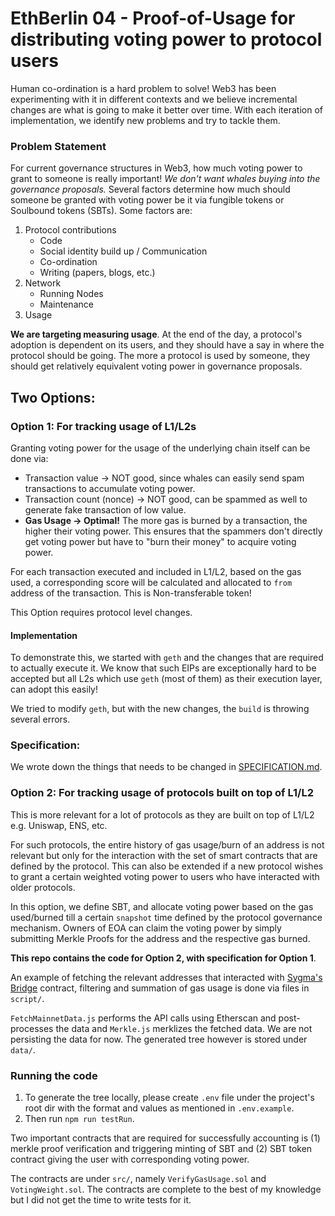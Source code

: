 # EthBerlin 04 - Proof-of-Usage for distributing voting power to protocol users

Human co-ordination is a hard problem to solve! Web3 has been experimenting with it in different contexts and we believe incremental changes are what is going to make it better over time. With each iteration of implementation, we identify new problems and try to tackle them.

### Problem Statement

For current governance structures in Web3, how much voting power to grant to someone is really important! *We don't want whales buying into the governance proposals.* Several factors determine how much should someone be granted with voting power be it via fungible tokens or Soulbound tokens (SBTs). Some factors are:

1. Protocol contributions
    - Code
    - Social identity build up / Communication
    - Co-ordination
    - Writing (papers, blogs, etc.)
2. Network 
    - Running Nodes
    - Maintenance
3. Usage

**We are targeting measuring usage**. At the end of the day, a protocol's adoption is dependent on its users, and they should have a say in where the protocol should be going. The more a protocol is used by someone, they should get relatively equivalent voting power in governance proposals.

## Two Options:

### Option 1: For tracking usage of L1/L2s

Granting voting power for the usage of the underlying chain itself can be done via:

- Transaction value -> NOT good, since whales can easily send spam transactions to accumulate voting power.
- Transaction count (nonce) -> NOT good, can be spammed as well to generate fake transaction of low value.
- **Gas Usage -> Optimal!** The more gas is burned by a transaction, the higher their voting power. This ensures that the spammers don't directly get voting power but have to "burn their money" to acquire voting power.

For each transaction executed and included in L1/L2, based on the gas used, a corresponding score will be calculated and allocated to `from` address of the transaction. This is Non-transferable token!

This Option requires protocol level changes.

#### Implementation

To demonstrate this, we started with `geth` and the changes that are required to actually execute it. We know that such EIPs are exceptionally hard to be accepted but all L2s which use `geth` (most of them) as their execution layer, can adopt this easily!

We tried to modify `geth`, but with the new changes, the `build` is throwing several errors. 

### Specification:

We wrote down the things that needs to be changed in [SPECIFICATION.md](./SPECIFICATION.md).

### Option 2: For tracking usage of protocols built on top of L1/L2

This is more relevant for a lot of protocols as they are built on top of L1/L2 e.g. Uniswap, ENS, etc. 

For such protocols, the entire history of gas usage/burn of an address is not relevant but only for the interaction with the set of smart contracts that are defined by the protocol. This can also be extended if a new protocol wishes to grant a certain weighted voting power to users who have interacted with older protocols.

In this option, we define SBT, and allocate voting power based on the gas used/burned till a certain `snapshot` time defined by the protocol governance mechanism. Owners of EOA can claim the voting power by simply submitting Merkle Proofs for the address and the respective gas burned.

**This repo contains the code for Option 2, with specification for Option 1**.

An example of fetching the relevant addresses that interacted with [Sygma's Bridge](https://buildwithsygma.com/) contract, filtering and summation of gas usage is done via files in `script/`.

`FetchMainnetData.js` performs the API calls using Etherscan and post-processes the data and `Merkle.js` merklizes the fetched data. We are not persisting the data for now. The generated tree however is stored under `data/`.

### Running the code
1. To generate the tree locally, please create `.env` file under the project's root dir with the format and values as mentioned in `.env.example`.
2. Then run `npm run testRun`.

Two important contracts that are required for successfully accounting is (1) merkle proof verification and triggering minting of SBT and (2) SBT token contract giving the user with corresponding voting power.

The contracts are under `src/`, namely `VerifyGasUsage.sol` and `VotingWeight.sol`. The contracts are complete to the best of my knowledge but I did not get the time to write tests for it.

